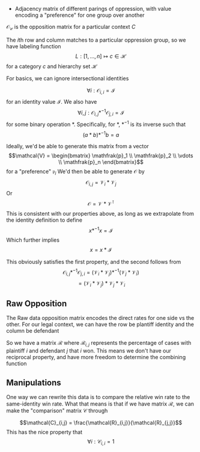 - Adjacency matrix of different parings of oppression, with value encoding a "preference" for one group over another

$\mathcal{O_C}$ is the opposition matrix for a particular context $C$

The $i$th row and column matches to a particular oppression group, so we have labeling function
$$L: \left[1, ..., n\right] \mapsto c \in \mathcal{H}$$for a category $c$ and hierarchy set $\mathcal{H}$

For basics, we can ignore intersectional identities

$$\forall i: \mathcal{O}_{i,i} = \mathcal{I}$$ for an identity value $\mathcal{I}$. We also have 
$$\forall i,j: \mathcal{O}_{i,j} *^{-1} \mathcal{O}_{j,i} = \mathcal{I}$$ for some binary operation $*$. Specifically, for $*$, $*^{-1}$ is its inverse such that
$$(a * b) *^{-1} b = a$$

 
 Ideally, we'd be able to generate this matrix from a vector
 $$\mathcal{V} = \begin{bmatrix} \mathfrak{p}_1 \\ \mathfrak{p}_2 \\ \vdots \\ \mathfrak{p}_n \end{bmatrix}$$
 for a "preference" $\mathfrak{p}_i$
 We'd then be able to generate $\mathcal{O}$ by
 $$\mathcal{O}_{i,j} = \mathcal{V}_i * \mathcal{V}_j$$
 Or
 $$\mathcal{O} = \mathcal{V} * \mathcal{V}^\intercal$$
 This is consistent with our properties above, as long as we extrapolate from the identity definition to define
 $$x *^{-1} x = \mathcal{I}$$
Which further implies
$$x = x * \mathcal{I}$$


This obviously satisfies the first property, and the second follows from
$$\mathcal{O}_{i,j} *^{-1} \mathcal{O}_{j,i} = (\mathcal{V}_i * \mathcal{V}_j) *^{-1} ( \mathcal{V}_j * \mathcal{V}_i) $$
$$ = (\mathcal{V}_i * \mathcal{V}_j) * \mathcal{V}_j * \mathcal{V}_i$$

## Raw Opposition 

The Raw data opposition matrix encodes the direct rates for one side vs the other. For our legal context, we can have the row be plantiff identity and the column be defendant

So we have a matrix $\mathcal{R}$ where $\mathcal{R}_{i,j}$ represents the percentage of cases with plaintiff $i$ and defendant $j$ that $i$ won. This means we don't have our reciprocal property, and have more freedom to determine the combining function

## Manipulations

One way we can rewrite this data is to compare the relative win rate to the same-identity win rate. What that means is that if we have matrix $\mathcal{R}$, we can make the "comparison" matrix $\mathcal{C}$ through

$$\mathcal{C}_{i,j} = \frac{\mathcal{R}_{i,j}}{\mathcal{R}_{j,j}}$$
This has the nice property that $$\forall i: \mathcal{C}_{i,i} = 1$$

